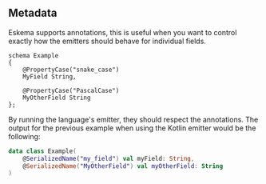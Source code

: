 ## Metadata

Eskema supports annotations, this is useful when you want to control exactly how the emitters should behave for individual fields.

```
schema Example
{
    @PropertyCase("snake_case")
    MyField String,
    
    @PropertyCase("PascalCase")
    MyOtherField String
};
```

By running the language's emitter, they should respect the annotations. The output for the previous example when using the Kotlin emitter would be the following:

```kt
data class Example(
    @SerializedName("my_field") val myField: String,
    @SerializedName("MyOtherField") val myOtherField: String 
)
```